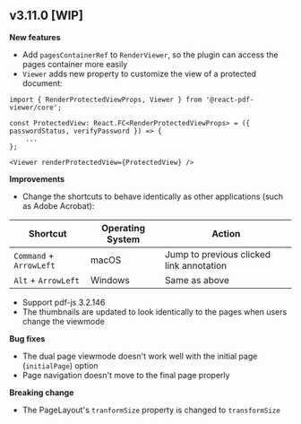 ## v3.11.0 [WIP]

**New features**

-   Add `pagesContainerRef` to `RenderViewer`, so the plugin can access the pages container more easily
-   `Viewer` adds new property to customize the view of a protected document:

```tsx
import { RenderProtectedViewProps, Viewer } from '@react-pdf-viewer/core';

const ProtectedView: React.FC<RenderProtectedViewProps> = ({ passwordStatus, verifyPassword }) => {
    ...
};

<Viewer renderProtectedView={ProtectedView} />
```

**Improvements**

-   Change the shortcuts to behave identically as other applications (such as Adobe Acrobat):

| Shortcut                | Operating System | Action                                   |
| ----------------------- | ---------------- | ---------------------------------------- |
| `Command` + `ArrowLeft` | macOS            | Jump to previous clicked link annotation |
| `Alt` + `ArrowLeft`     | Windows          | Same as above                            |

-   Support pdf-js 3.2.146
-   The thumbnails are updated to look identically to the pages when users change the viewmode

**Bug fixes**

-   The dual page viewmode doesn't work well with the initial page (`initialPage`) option
-   Page navigation doesn't move to the final page properly

**Breaking change**

-   The PageLayout's `tranformSize` property is changed to `transformSize`
